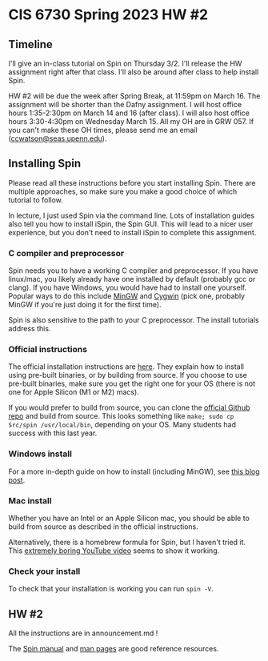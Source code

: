 # CIS 6730 Spring 2023 HW #2

## Timeline
I'll give an in-class tutorial on Spin on Thursday 3/2. I'll release the HW assignment right after that class. I'll also be around after class to help install Spin.

HW #2 will be due the week after Spring Break, at 11:59pm on March 16. The assignment will be shorter than the Dafny assignment. I will host office hours 1:35-2:30pm on March 14 and 16 (after class). I will also host office hours 3:30-4:30pm on Wednesday March 15. All my OH are in GRW 057. If you can't make these OH times, please send me an email (ccwatson@seas.upenn.edu).


## Installing Spin
Please read all these instructions before you start installing Spin. There are multiple approaches, so make sure you make a good choice of which tutorial to follow.

In lecture, I just used Spin via the command line. Lots of installation guides also tell you how to install iSpin, the Spin GUI. This will lead to a nicer user experience, but you don't need to install iSpin to complete this assignment.

### C compiler and preprocessor
Spin needs you to have a working C compiler and preprocessor. If you have linux/mac, you likely already have one installed by default (probably gcc or clang). If you have Windows, you would have had to install one yourself. Popular ways to do this include [MinGW](https://www.mingw-w64.org/) and [Cygwin](https://www.cygwin.com/) (pick one, probably MinGW if you're just doing it for the first time). 

Spin is also sensitive to the path to your C preprocessor. The install tutorials address this.

### Official instructions

The official installation instructions are [here](https://spinroot.com/spin/Man/README.html). They explain how to install using pre-built binaries, or by building from source. If you choose to use pre-built binaries, make sure you get the right one for your OS (there is not one for Apple Silicon (M1 or M2) macs).

If you would prefer to build from source, you can clone the [official Github repo](https://github.com/nimble-code/Spin) and build from source. This looks something like `make; sudo cp Src/spin /usr/local/bin`, depending on your OS. Many students had success with this last year.

### Windows install
For a more in-depth guide on how to install (including MinGW), see [this blog post](https://blog.nathanv.me/posts/spin-windows/).

### Mac install
Whether you have an Intel or an Apple Silicon mac, you should be able to build from source as described in the official instructions.

Alternatively, there is a homebrew formula for Spin, but I haven't tried it. This [extremely boring YouTube video](https://www.youtube.com/watch?v=ADZBpmOJU_c) seems to show it working.

### Check your install
To check that your installation is working you can run `spin -V`.

## HW #2
All the instructions are in announcement.md !

The [Spin manual](https://spinroot.com/spin/Man/Manual.html) and [man pages](https://spinroot.com/spin/Man/promela.html) are good reference resources. 


